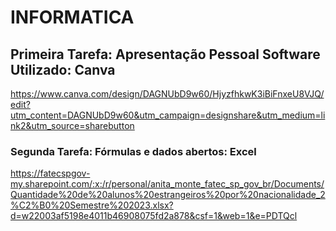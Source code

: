 # INFORMATICA
## Primeira Tarefa: Apresentação Pessoal Software Utilizado: Canva
https://www.canva.com/design/DAGNUbD9w60/HjyzfhkwK3iBiFnxeU8VJQ/edit?utm_content=DAGNUbD9w60&utm_campaign=designshare&utm_medium=link2&utm_source=sharebutton
### Segunda Tarefa: Fórmulas e dados abertos: Excel
https://fatecspgov-my.sharepoint.com/:x:/r/personal/anita_monte_fatec_sp_gov_br/Documents/Quantidade%20de%20alunos%20estrangeiros%20por%20nacionalidade_2%C2%B0%20Semestre%202023.xlsx?d=w22003af5198e4011b46908075fd2a878&csf=1&web=1&e=PDTQcl
